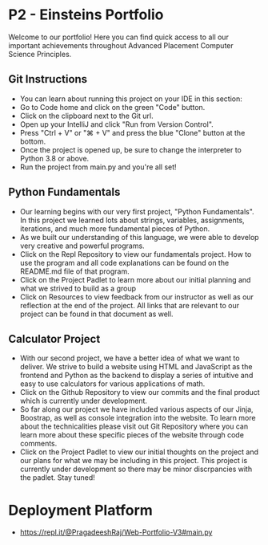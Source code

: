 # P2 - Einsteins Portfolio
Welcome to our portfolio! Here you can find quick access to all our important achievements throughout Advanced Placement Computer Science Principles.
## Git Instructions
* You can learn about running this project on your IDE in this section:
* Go to Code home and click on the green "Code" button.
* Click on the clipboard next to the Git url. 
* Open up your IntelliJ and click "Run from Version Control".
* Press "Ctrl + V" or "⌘ + V" and press the blue "Clone" button at the bottom.
* Once the project is opened up, be sure to change the interpreter to Python 3.8 or above. 
* Run the project from main.py and you're all set!
## Python Fundamentals
* Our learning begins with our very first project, "Python Fundamentals". In this project we learned lots about strings, variables, assignments, iterations, and much more fundamental pieces of Python. 
* As we built our understanding of this language, we were able to develop very creative and powerful programs.
* Click on the Repl Repository to view our fundamentals project. How to use the program and all code explanations can be found on the README.md file of that program.
* Click on the Project Padlet to learn more about our initial planning and what we strived to build as a group
* Click on Resources to view feedback from our instructor as well as our reflection at the end of the project. All links that are relevant to our project can be found in that document as well.
## Calculator Project
* With our second project, we have a better idea of what we want to deliver. We strive to build a website using HTML and JavaScript as the frontend and Python as the backend to display a series of intuitive and easy to use calculators for various applications of math.
* Click on the Github Repository to view our commits and the final product which is currently under development. 
* So far along our project we have included various aspects of our Jinja, Boostrap, as well as console integration into the website. To learn more about the technicalities please visit out Git Repository where you can learn more about these specific pieces of the website through code comments. 
* Click on the Project Padlet to view our initial thoughts on the project and our plans for what we may be including in this project. This project is currently under development so there may be minor discrpancies with the padlet. Stay tuned!
# Deployment Platform
* https://repl.it/@PragadeeshRaj/Web-Portfolio-V3#main.py
